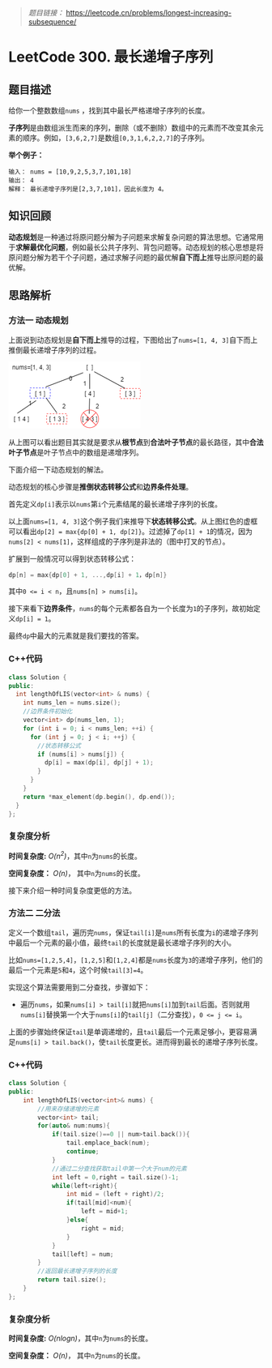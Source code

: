 
> *题目链接：* https://leetcode.cn/problems/longest-increasing-subsequence/

# LeetCode 300. 最长递增子序列

## 题目描述

给你一个整数数组`nums` ，找到其中最长严格递增子序列的长度。

**子序列**是由数组派生而来的序列，删除（或不删除）数组中的元素而不改变其余元素的顺序。例如，`[3,6,2,7]`是数组`[0,3,1,6,2,2,7]`的子序列。

**举个例子：**

```
输入： nums = [10,9,2,5,3,7,101,18]
输出： 4
解释： 最长递增子序列是[2,3,7,101]，因此长度为 4。
```

## 知识回顾

**动态规划**是一种通过将原问题分解为子问题来求解复杂问题的算法思想。它通常用于**求解最优化问题**，例如最长公共子序列、背包问题等。动态规划的核心思想是将原问题分解为若干个子问题，通过求解子问题的最优解**自下而上**推导出原问题的最优解。

## 思路解析

### 方法一 动态规划

上面说到动态规划是**自下而上**推导的过程，下图给出了`nums=[1, 4, 3]`自下而上推倒最长递增子序列的过程。

![](https://raw.githubusercontent.com/ldtech007/leetcode/main/pic/lc-0300-01.png)

从上图可以看出题目其实就是要求从**根节点**到**合法叶子节点**的最长路径，其中**合法叶子节点**是叶子节点中的数组是递增序列。

下面介绍一下动态规划的解法。

动态规划的核心步骤是**推倒状态转移公式**和**边界条件处理**。

首先定义`dp[i]`表示以`nums`第`i`个元素结尾的最长递增子序列的长度。

以上面`nums=[1, 4, 3]`这个例子我们来推导下**状态转移公式**。从上图红色的虚框可以看出`dp[2] = max{dp[0] + 1, dp[2]}`。过滤掉了`dp[1] + 1`的情况，因为`nums[2] < nums[1]`，这样组成的子序列是非法的（图中打叉的节点）。

扩展到一般情况可以得到状态转移公式：

```cpp
dp[n] = max{dp[0] + 1, ...,dp[i] + 1，dp[n]}
```
其中`0 <= i < n`，且`nums[n] > nums[i]`。

接下来看下**边界条件**，`nums`的每个元素都各自为一个长度为`1`的子序列，故初始定义`dp[i] = 1`。

最终`dp`中最大的元素就是我们要找的答案。

### C++代码

```cpp
class Solution {
public:
  int lengthOfLIS(vector<int> & nums) {
    int nums_len = nums.size();
    //边界条件初始化
    vector<int> dp(nums_len, 1);
    for (int i = 0; i < nums_len; ++i) {
      for (int j = 0; j < i; ++j) {
        //状态转移公式
        if (nums[i] > nums[j]) {
          dp[i] = max(dp[i], dp[j] + 1);
        }
      }
    }
    return *max_element(dp.begin(), dp.end());
  }
};
```
### 复杂度分析

**时间复杂度:** *O(n<sup>2</sup>)*，其中`n`为`nums`的长度。

**空间复杂度：** *O(n)*， 其中`n`为`nums`的长度。

接下来介绍一种时间复杂度更低的方法。

### 方法二 二分法

定义一个数组`tail`，遍历完`nums`，保证`tail[i]`是`nums`所有长度为`i`的递增子序列中最后一个元素的最小值，最终`tail`的长度就是最长递增子序列的大小。

比如`nums=[1,2,5,4]`，`[1,2,5]`和`[1,2,4]`都是`nums`长度为`3`的递增子序列，他们的最后一个元素是`5`和`4`，这个时候`tail[3]=4`。

实现这个算法需要用到二分查找，步骤如下：

* 遍历`nums`，如果`nums[i] > tail[i]`就把`nums[i]`加到`tail`后面。否则就用`nums[i]`替换第一个大于`nums[i]`的`tail[j]`（二分查找），`0 <= j <= i`。

上面的步骤始终保证`tail`是单调递增的，且`tail`最后一个元素足够小，更容易满足`nums[i] > tail.back()`，使`tail`长度更长。进而得到最长的递增子序列长度。

### C++代码

```cpp
class Solution {
public:
    int lengthOfLIS(vector<int>& nums) {
        //用来存储递增的元素
        vector<int> tail;
        for(auto& num:nums){
            if(tail.size()==0 || num>tail.back()){
                tail.emplace_back(num);
                continue;
            }
            //通过二分查找获取tail中第一个大于num的元素
            int left = 0,right = tail.size()-1;
            while(left<right){
                int mid = (left + right)/2;
                if(tail[mid]<num){
                    left = mid+1;
                }else{
                    right = mid;
                }
            }
            tail[left] = num;
        }
        //返回最长递增子序列的长度
        return tail.size();
    }
};
```
### 复杂度分析

**时间复杂度:** *O(nlogn)*，其中`n`为`nums`的长度。

**空间复杂度：** *O(n)*， 其中`n`为`nums`的长度。
